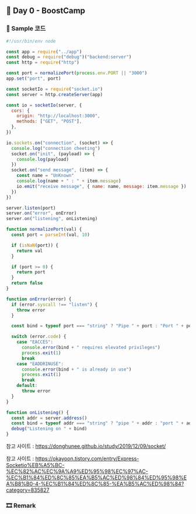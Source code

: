## 📕 Day 0 - BoostCamp

### 📘 Sample 코드

```javascript
#!/usr/bin/env node

const app = require("../app")
const debug = require("debug")("backend:server")
const http = require("http")

const port = normalizePort(process.env.PORT || "3000")
app.set("port", port)

const socketIo = require("socket.io")
const server = http.createServer(app)

const io = socketIo(server, {
  cors: {
    origin: "http://localhost:3000",
    methods: ["GET", "POST"],
  },
})

io.sockets.on("connection", (socket) => {
  console.log("connection cheeting")
  socket.on("init", (payload) => {
    console.log(payload)
  })
  socket.on("send message", (item) => {
    const name = "UnKnown"
    console.log(name + " : " + item.message)
    io.emit("receive message", { name: name, message: item.message })
  })
})

server.listen(port)
server.on("error", onError)
server.on("listening", onListening)

function normalizePort(val) {
  const port = parseInt(val, 10)

  if (isNaN(port)) {
    return val
  }

  if (port >= 0) {
    return port
  }
  return false
}

function onError(error) {
  if (error.syscall !== "listen") {
    throw error
  }

  const bind = typeof port === "string" ? "Pipe " + port : "Port " + port

  switch (error.code) {
    case "EACCES":
      console.error(bind + " requires elevated privileges")
      process.exit(1)
      break
    case "EADDRINUSE":
      console.error(bind + " is already in use")
      process.exit(1)
      break
    default:
      throw error
  }
}

function onListening() {
  const addr = server.address()
  const bind = typeof addr === "string" ? "pipe " + addr : "port " + addr.port
  debug("Listening on " + bind)
}
```

참고 사이트 : https://donghunee.github.io/study/2019/12/09/socket/

참고 사이트 : https://okayoon.tistory.com/entry/Express-Socketio%EB%A5%BC-%EC%82%AC%EC%9A%A9%ED%95%98%EC%97%AC-%EC%B1%84%ED%8C%85%EA%B5%AC%ED%98%84%ED%95%98%EA%B8%B0-4-%EC%B1%84%ED%8C%85-%EA%B5%AC%ED%98%84?category=835827

### 🎞 Remark

